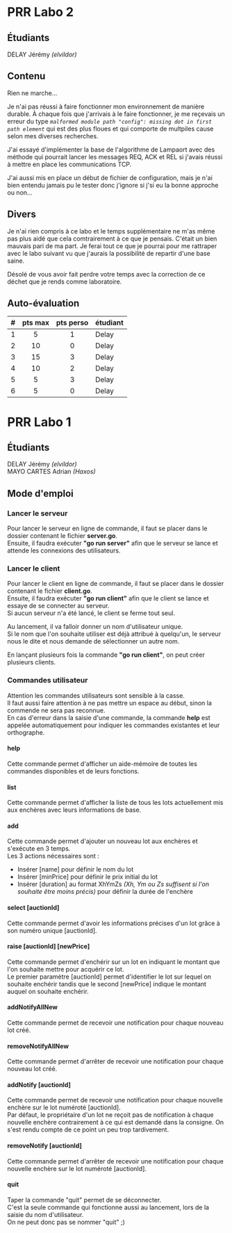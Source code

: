 # PRR Labo 2

## Étudiants
DELAY Jérémy _(elvildor)_  


## Contenu
Rien ne marche...  

Je n'ai pas réussi à faire fonctionner mon environnement de manière durable. À chaque fois que j'arrivais à le faire fonctionner, je me reçevais un erreur du type _```malformed module path "config": missing dot in first path element```_ qui est des plus floues et qui comporte de multpiles cause selon mes diverses recherches.  

J'ai essayé d'implémenter la base de l'algorithme de Lampaort avec des méthode qui pourrait lancer les messages REQ, ACK et REL si j'avais réussi à mettre en place les communications TCP.  

J'ai aussi mis en place un début de fichier de configuration, mais je n'ai bien entendu jamais pu le tester donc j'ignore si j'si eu la bonne approche ou non...


## Divers
Je n'ai rien compris à ce labo et le temps supplémentaire ne m'as même pas plus aidé que cela comtrairement à ce que je pensais. C'était un bien mauvais pari de ma part. Je ferai tout ce que je pourrai pour me rattraper avec le labo suivant vu que j'aurais la possibilité de repartir d'une base saine.  

Désolé de vous avoir fait perdre votre temps avec la correction de ce déchet que je rends comme laboratoire.


## Auto-évaluation
| # |pts max|pts perso|étudiant|  
|:-:|:-----:|:-------:|:-------|  
| 1 |   5   |    1    | Delay  |  
| 2 |  10   |    0    | Delay  |  
| 3 |  15   |    3    | Delay  |  
| 4 |  10   |    2    | Delay  |  
| 5 |   5   |    3    | Delay  |  
| 6 |   5   |    0    | Delay  |  


# PRR Labo 1

## Étudiants
DELAY Jérémy _(elvildor)_  
MAYO CARTES Adrian _(Haxos)_  

## Mode d'emploi
### Lancer le serveur
Pour lancer le serveur en ligne de commande, il faut se placer dans le dossier contenant le fichier **server.go**.  
Ensuite, il faudra exécuter **"go run server"** afin que le serveur se lance et attende les connexions des utilisateurs.  

### Lancer le client
Pour lancer le client en ligne de commande, il faut se placer dans le dossier contenant le fichier **client.go**.  
Ensuite, il faudra exécuter **"go run client"** afin que le client se lance et essaye de se connecter au serveur.  
Si aucun serveur n'a été lancé, le client se ferme tout seul.  

Au lancement, il va falloir donner un nom d'utilisateur unique.  
Si le nom que l'on souhaite utiliser est déjà attribué à quelqu'un, le serveur nous le dite et nous demande de sélectionner un autre nom.  

En lançant plusieurs fois la commande **"go run client"**, on peut créer plusieurs clients.  

### Commandes utilisateur
Attention les commandes utilisateurs sont sensible à la casse.  
Il faut aussi faire attention à ne pas mettre un espace au début, sinon la commende ne sera pas reconnue.   
En cas d'erreur dans la saisie d'une commande, la commande **help** est appelée automatiquement pour indiquer les commandes existantes et leur orthographe.  

#### help
Cette commande permet d'afficher un aide-mémoire de toutes les commandes disponibles et de leurs fonctions.  

#### list
Cette commande permet d'afficher la liste de tous les lots actuellement mis aux enchères avec leurs informations de base.  

#### add
Cette commande permet d'ajouter un nouveau lot aux enchères et s'exécute en 3 temps.  
Les 3 actions nécessaires sont :  
- Insérer [name] pour définir le nom du lot  
- Insérer [minPrice] pour définir le prix initial du lot  
- Insérer [duration] au format XhYmZs _(Xh, Ym ou Zs suffisent si l'on souhaite être moins précis)_ pour définir la durée de l'enchère 

#### select [auctionId]
Cette commande permet d'avoir les informations précises d'un lot grâce à son numéro unique [auctionId].  

#### raise [auctionId] [newPrice]
Cette commande permet d'enchérir sur un lot en indiquant le montant que l'on souhaite mettre pour acquérir ce lot.  
Le premier paramètre [auctionId] permet d'identifier le lot sur lequel on souhaite enchérir tandis que le second [newPrice] indique le montant auquel on souhaite enchérir.  

#### addNotifyAllNew
Cette commande permet de recevoir une notification pour chaque nouveau lot créé.  

#### removeNotifyAllNew
Cette commande permet d'arrêter de recevoir une notification pour chaque nouveau lot créé.  

#### addNotify [auctionId]
Cette commande permet de recevoir une notification pour chaque nouvelle enchère sur le lot numéroté [auctionId].  
Par défaut, le propriétaire d'un lot ne reçoit pas de notification à chaque nouvelle enchère contrairement à ce qui est demandé dans la consigne. On s'est rendu compte de ce point un peu trop tardivement.  

#### removeNotify [auctionId]
Cette commande permet d'arrêter de recevoir une notification pour chaque nouvelle enchère sur le lot numéroté [auctionId].  

#### quit
Taper la commande "quit" permet de se déconnecter.  
C'est la seule commande qui fonctionne aussi au lancement, lors de la saisie du nom d'utilisateur.  
On ne peut donc pas se nommer "quit" ;)
 
